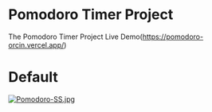 # Pomodoro Timer Project
The Pomodoro Timer Project
Live Demo(https://pomodoro-orcin.vercel.app/)

# Default 

[![Pomodoro-SS.jpg](https://i.postimg.cc/v89gzpsB/Pomodoro-SS.jpg)](https://postimg.cc/5j429Kjd)
